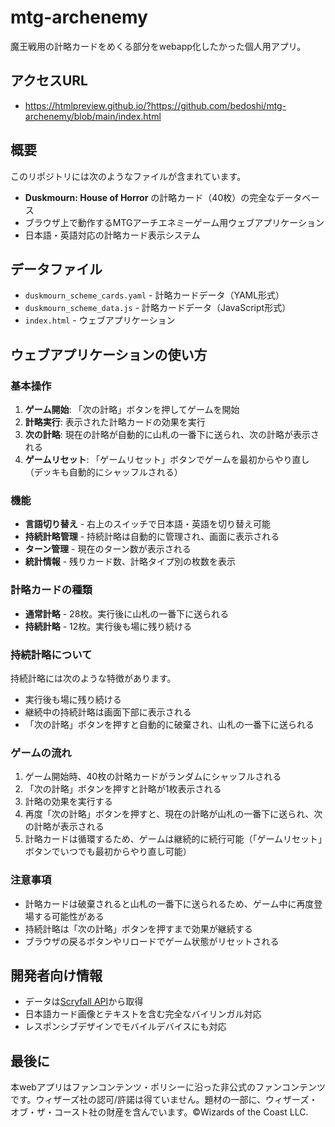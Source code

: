 # mtg-archenemy
魔王戦用の計略カードをめくる部分をwebapp化したかった個人用アプリ。

## アクセスURL
- https://htmlpreview.github.io/?https://github.com/bedoshi/mtg-archenemy/blob/main/index.html

## 概要
このリポジトリには次のようなファイルが含まれています。
- **Duskmourn: House of Horror** の計略カード（40枚）の完全なデータベース
- ブラウザ上で動作するMTGアーチエネミーゲーム用ウェブアプリケーション
- 日本語・英語対応の計略カード表示システム

## データファイル
- `duskmourn_scheme_cards.yaml` - 計略カードデータ（YAML形式）
- `duskmourn_scheme_data.js` - 計略カードデータ（JavaScript形式）
- `index.html` - ウェブアプリケーション

## ウェブアプリケーションの使い方

### 基本操作
1. **ゲーム開始**: 「次の計略」ボタンを押してゲームを開始
2. **計略実行**: 表示された計略カードの効果を実行
3. **次の計略**: 現在の計略が自動的に山札の一番下に送られ、次の計略が表示される
4. **ゲームリセット**: 「ゲームリセット」ボタンでゲームを最初からやり直し（デッキも自動的にシャッフルされる）

### 機能
- **言語切り替え** - 右上のスイッチで日本語・英語を切り替え可能
- **持続計略管理** - 持続計略は自動的に管理され、画面に表示される
- **ターン管理** - 現在のターン数が表示される
- **統計情報** - 残りカード数、計略タイプ別の枚数を表示

### 計略カードの種類
- **通常計略** - 28枚。実行後に山札の一番下に送られる
- **持続計略** - 12枚。実行後も場に残り続ける

### 持続計略について
持続計略には次のような特徴があります。
- 実行後も場に残り続ける
- 継続中の持続計略は画面下部に表示される
- 「次の計略」ボタンを押すと自動的に破棄され、山札の一番下に送られる

### ゲームの流れ
1. ゲーム開始時、40枚の計略カードがランダムにシャッフルされる
2. 「次の計略」ボタンを押すと計略が1枚表示される
3. 計略の効果を実行する
4. 再度「次の計略」ボタンを押すと、現在の計略が山札の一番下に送られ、次の計略が表示される
5. 計略カードは循環するため、ゲームは継続的に続行可能（「ゲームリセット」ボタンでいつでも最初からやり直し可能）

### 注意事項
- 計略カードは破棄されると山札の一番下に送られるため、ゲーム中に再度登場する可能性がある
- 持続計略は「次の計略」ボタンを押すまで効果が継続する
- ブラウザの戻るボタンやリロードでゲーム状態がリセットされる

## 開発者向け情報
- データは[Scryfall API](https://scryfall.com/docs/api)から取得
- 日本語カード画像とテキストを含む完全なバイリンガル対応
- レスポンシブデザインでモバイルデバイスにも対応

## 最後に
本webアプリはファンコンテンツ・ポリシーに沿った非公式のファンコンテンツです。ウィザーズ社の認可/許諾は得ていません。題材の一部に、ウィザーズ・オブ・ザ・コースト社の財産を含んでいます。©Wizards of the Coast LLC.

